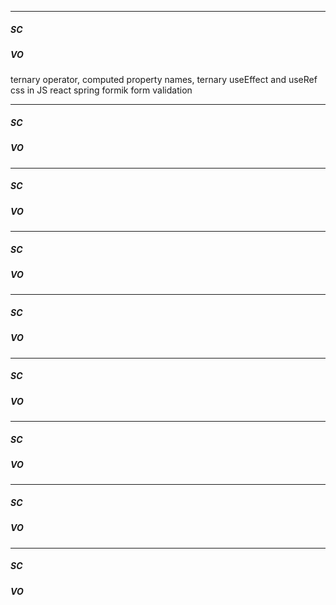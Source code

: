 

--- 

##### SC



##### VO


ternary operator, computed property names, ternary
useEffect and useRef
css in JS
react spring
formik
form validation




--- 

##### SC



##### VO

--- 

##### SC



##### VO

--- 

##### SC



##### VO

--- 

##### SC



##### VO

--- 

##### SC



##### VO

--- 

##### SC



##### VO

--- 

##### SC



##### VO

--- 

##### SC



##### VO

